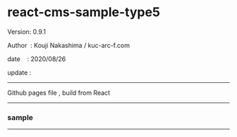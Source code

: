 ﻿# react-cms-sample-type5

 Version: 0.9.1

 Author  : Kouji Nakashima / kuc-arc-f.com

 date    :  2020/08/26 

 update :

***

Github pages file , build from React

***
### sample


***

